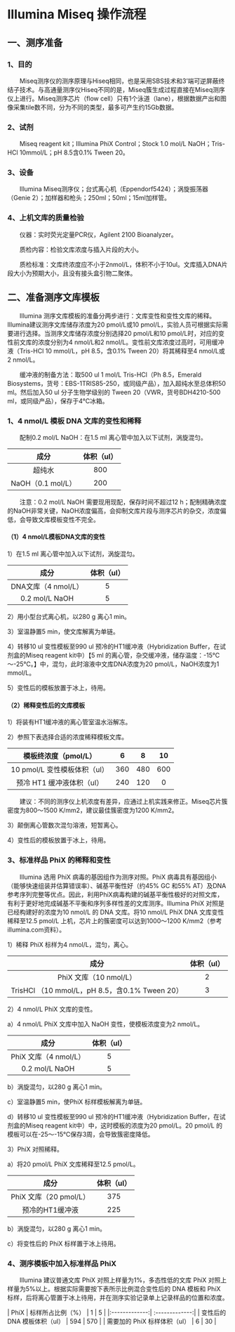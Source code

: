 # Illumina Miseq 操作流程
## 一、测序准备
### 1、目的
&emsp;&emsp;Miseq测序仪的测序原理与Hiseq相同，也是采用SBS技术和3’端可逆屏蔽终结子技术。与高通量测序仪Hiseq不同的是，Miseq簇生成过程直接在Miseq测序仪上进行。Miseq测序芯片（flow cell）只有1个泳道（lane），根据数据产出和图像采集tile数不同，分为不同的类型，最多可产生约15Gb数据。
### 2、试剂
&emsp;&emsp;Miseq reagent kit；Illumina PhiX Control；Stock 1.0 mol/L NaOH；Tris-HCl 10mmol/L；pH 8.5含0.1% Tween 20。
### 3、设备
&emsp;&emsp;Illumina Miseq测序仪；台式离心机（Eppendorf5424）；涡旋振荡器（Genie 2）；加样器和枪头；250ml；50ml；15ml加样管。
### 4、上机文库的质量检验
&emsp;&emsp;仪器：实时荧光定量PCR仪，Agilent 2100 Bioanalyzer。

&emsp;&emsp;质检内容：检验文库浓度与插入片段的大小。

&emsp;&emsp;质检标准：文库终浓度应不小于2nmol/L，体积不小于10ul。文库插入DNA片段大小为预期大小，且没有接头盒引物二聚体。
## 二、准备测序文库模板
&emsp;&emsp;Illumina 测序文库模板的准备分两步进行：文库变性和变性文库的稀释。Illumina建议测序文库储存浓度为20 pmol/L或10 pmol/L，实验人员可根据实际需要进行选择。当测序文库储存浓度分别选择20 pmol/L和10 pmol/L时，对应的变性前文库的浓度分别为4 nmol/L和2 nmol/L。变性前文库浓度过高时，可用缓冲液（Tris-HCl 10 mmol/L，pH 8.5，含0.1% Tween 20）将其稀释至4 nmol/L或2 nmol/L。

&emsp;&emsp;缓冲液的制备方法：取500 ul 1 mol/L Tris-HCl（Ph 8.5，Emerald Biosystems，货号：EBS-1TRIS85-250，或同级产品），加入超纯水至总体积50 ml。然后加入50 ul 分子生物学级别的 Tween 20（VWR，货号BDH4210-500 ml，或同级产品），保存于4℃冰箱。
### 1、4 nmol/L 模板 DNA 文库的变性和稀释
&emsp;&emsp;配制0.2 mol/L NaOH：在1.5 ml 离心管中加入以下试剂，涡旋混匀。

| 成分 | 体积（ul） | 
|:-------------:| :-------------:|
| 超纯水 | 800 | 
| NaOH（0.1 mol/L） | 200 | 

&emsp;&emsp;注意：0.2 mol/L NaOH 需要现用现配，保存时间不超过12 h；配制精确浓度的NaOH非常关键，NaOH浓度偏高，会抑制文库片段与测序芯片的杂交，浓度偏低，会导致文库模板变性不完全。
#### （1）4 nmol/L模板DNA文库的变性
1）在1.5 ml 离心管中加入以下试剂，涡旋混匀。

| 成分 | 体积（ul） | 
|:-------------:| :-------------:|
| DNA文库（4 nmol/L） | 5 | 
| 0.2 mol/L NaOH | 5 | 

2）用小型台式离心机，以280 g 离心1 min。

3）室温静置5 min，使文库解离为单链。

4）转移10 ul 变性模板至990 ul 预冷的HT1缓冲液（Hybridization Buffer，在试剂盒的Miseq reagent kit中）【5 ml 的离心管，杂交缓冲液，储存温度：-15℃～-25℃。】中，混匀，此时溶液中文库DNA浓度为20 pmol/L，NaOH浓度为1 mmol/L。

5）变性后的模板放置于冰上，待用。
#### （2）稀释变性后的文库模板
1）将装有HT1缓冲液的离心管室温水浴解冻。

2）参照下表选择合适的浓度稀释模板文库。

| 模板终浓度（pmol/L） | 6 | 8 | 10 |
|:-------------:| :-------------:|:-------------:|:-------------:|
| 10 pmol/L 变性模板体积（ul） | 360 | 480 | 600 |
| 预冷 HT1 缓冲液体积（ul） | 240 | 120 | 0 |

&emsp;&emsp;建议：不同的测序仪上机浓度有差异，应通过上机实践来修正。Miseq芯片簇密度为800～1500 K/mm2，建议最佳簇密度为1200 K/mm2。

3）颠倒离心管数次混匀溶液，短暂离心。

4）变性后的模板放置于冰上，待用。
### 3、标准样品 PhiX 的稀释和变性
&emsp;&emsp;Illumina 选用 PhiX 病毒的基因组作为测序对照。PhiX 病毒具有基因组小（能够快速组装并估算错误率）、碱基平衡性好（约45% GC 和55% AT）及DNA 参考序列完整等优点。因此，利用PhiX病毒构建的碱基平衡性极好的对照文库，有利于更好地完成碱基不平衡和序列多样性差的文库测序。Illumina PhiX 对照是已经构建好的浓度为10 nmol/L 的 DNA 文库。将10 nmol/L PhiX DNA 文库变性稀释至12.5 pmol/L 上机，芯片上的簇密度可以达到1000～1200 K/mm2（参考illumina.com资料）。

1）稀释 PhiX 标样为4 nmol/L，混匀，离心。

| 成分 | 体积（ul） | 
|:-------------:| :-------------:|
| PhiX 文库（10 nmol/L） | 2 | 
| TrisHCl （10 mmol/L，pH 8.5，含0.1% Tween 20） | 3 | 

2）4 nmol/L PhiX 文库的变性。

a）4 nmol/L PhiX 文库中加入 NaOH 变性，使模板浓度变为2 nmol/L。

| 成分 | 体积（ul） | 
|:-------------:| :-------------:|
| PhiX 文库（4 nmol/L） | 5 | 
| 0.2 mol/L NaOH | 5 | 

b）涡旋混匀，以280 g 离心1 min。

c）室温静置5 min，使PhiX 标样模板解离为单链。

d）转移10 ul 变性模板至990 ul 预冷的HT1缓冲液（Hybridization Buffer，在试剂盒的Miseq reagent kit中）中，这时模板的浓度为20 pmol/L。20 pmol/L 的模板可以在-25～-15℃保存3周，会导致簇密度降低。

3）PhiX 对照稀释。

a）将20 pmol/L PhiX 文库稀释至12.5 pmol/L。

| 成分 | 体积（ul） | 
|:-------------:| :-------------:|
| PhiX 文库（20 pmol/L） | 375 | 
| 预冷的HT1缓冲液 | 225 | 

b）涡旋混匀，以280 g 离心1 min。

c）将变性后的 PhiX 标样置于冰上待用。

### 4、测序模板中加入标准样品 PhiX

&emsp;&emsp;Illumina 建议普通文库 PhiX 对照上样量为1%，多态性低的文库 PhiX 对照上样量为5%以上。根据实际需要按下表所示比例混合变性后的 DNA 模板和 PhiX 标样，后将离心管置于冰上待用，并在测序实验记录单上记录样品的位置和浓度。

| PhiX | 标样所占比例（%） | 1 | 5 | 
|:-------------:| :-------------:|
| 变性后的DNA 模板体积（ul） | 594 | 570 | 
| 需要加的 PhiX 标样体积（ul） | 6 | 30 | 

